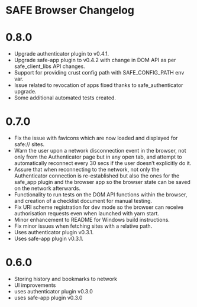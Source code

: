 # SAFE Browser Changelog

# 0.8.0

- Upgrade authenticator plugin to v0.4.1.
- Upgrade safe-app plugin to v0.4.2 with change in DOM API as per safe_client_libs API changes.
- Support for providing crust config path with SAFE_CONFIG_PATH env var.
- Issue related to revocation of apps fixed thanks to safe_authenticator upgrade.
- Some additional automated tests created.

# 0.7.0

- Fix the issue with favicons which are now loaded and displayed for safe:// sites.
- Warn the user upon a network disconnection event in the browser, not only from the Authenticator page but in any open tab, and attempt to automatically reconnect every 30 secs if the user doesn’t explicitly do it.
- Assure that when reconnecting to the network, not only the Authenticator connection is re-established but also the ones for the safe_app plugin and the browser app so the browser state can be saved on the network afterwards.
- Functionality to run tests on the DOM API functions within the browser, and creation of a checklist document for manual testing.
- Fix URI scheme registration for dev mode so the browser can receive authorisation requests even when launched with yarn start.
- Minor enhancement to README for Windows build instructions.
- Fix minor issues when fetching sites with a relative path.
- Uses authenticator plugin v0.3.1.
- Uses safe-app plugin v0.3.1.

# 0.6.0

- Storing history and bookmarks to network
- UI improvements
- uses authenticator plugin v0.3.0
- uses safe-app plugin v0.3.0
